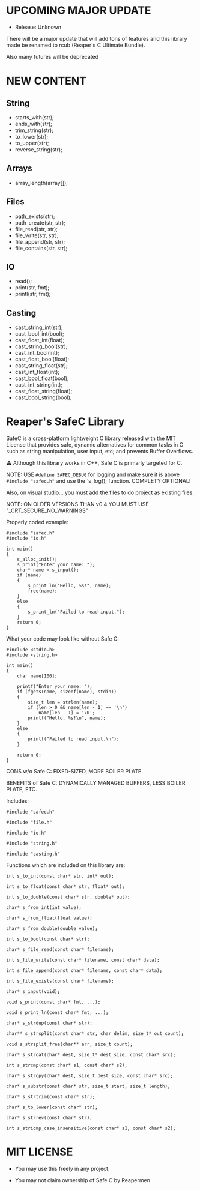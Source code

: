 # UPCOMING MAJOR UPDATE

* Release: Unknown

There will be a major update that will add tons of features and this library made be renamed to rcub (Reaper's C Ultimate Bundle).

Also many futures will be deprecated

# NEW CONTENT

## String

* starts_with(str);
* ends_with(str);
* trim_string(str);
* to_lower(str);
* to_upper(str);
* reverse_string(str);

## Arrays

* array_length(array[]);

## Files

* path_exists(str);
* path_create(str, str);
* file_read(str, str);
* file_write(str, str);
* file_append(str, str);
* file_contains(str, str);

## IO

* read();
* print(str, fmt);
* printl(str, fmt);

## Casting

* cast_string_int(str);
* cast_bool_int(bool);
* cast_float_int(float);
* cast_string_bool(str);
* cast_int_bool(int);
* cast_float_bool(float);
* cast_string_float(str);
* cast_int_float(int);
* cast_bool_float(bool);
* cast_int_string(int);
* cast_float_string(float);
* cast_bool_string(bool);

# Reaper's SafeC Library
SafeC is a cross-platform lightweight C library released with the MIT License that provides safe, dynamic alternatives for common tasks in C such as string manipulation, user input, etc; and prevents Buffer Overflows.

⚠️ Although this library works in C++, Safe C is primarly targeted for C.

NOTE: USE `#define SAFEC_DEBUG` for logging and make sure it is above `#include "safec.h"` and use the `s_log(); function. COMPLETY OPTIONAL!

Also, on visual studio... you must add the files to do project as existing files.

NOTE: ON OLDER VERSIONS THAN v0.4 YOU MUST USE "_CRT_SECURE_NO_WARNINGS"

Properly coded example:
```
#include "safec.h"
#include "io.h"

int main()
{
    s_alloc_init();
    s_print("Enter your name: ");
    char* name = s_input();
    if (name)
    {
        s_print_ln("Hello, %s!", name);
        free(name);
    }
    else
    {
        s_print_ln("Failed to read input.");
    }
    return 0;
}
```

What your code may look like without Safe C:

```
#include <stdio.h>
#include <string.h>

int main()
{
    char name[100];

    printf("Enter your name: ");
    if (fgets(name, sizeof(name), stdin))
    {
        size_t len = strlen(name);
        if (len > 0 && name[len - 1] == '\n')
            name[len - 1] = '\0';
        printf("Hello, %s!\n", name);
    }
    else
    {
        printf("Failed to read input.\n");
    }

    return 0;
}

```

CONS w/o Safe C: FIXED-SIZED, MORE BOILER PLATE

BENEFITS of Safe C: DYNAMICALLY MANAGED BUFFERS, LESS BOILER PLATE, ETC.

Includes:
```
#include "safec.h"

#include "file.h"

#include "io.h"

#include "string.h"

#include "casting.h"
```

Functions which are included on this library are:
```
int s_to_int(const char* str, int* out);

int s_to_float(const char* str, float* out);

int s_to_double(const char* str, double* out);

char* s_from_int(int value);

char* s_from_float(float value);

char* s_from_double(double value);

int s_to_bool(const char* str);

char* s_file_read(const char* filename);

int s_file_write(const char* filename, const char* data);

int s_file_append(const char* filename, const char* data);

int s_file_exists(const char* filename);

char* s_input(void);

void s_print(const char* fmt, ...);

void s_print_ln(const char* fmt, ...);

char* s_strdup(const char* str);

char** s_strsplit(const char* str, char delim, size_t* out_count);

void s_strsplit_free(char** arr, size_t count);

char* s_strcat(char* dest, size_t* dest_size, const char* src);

int s_strcmp(const char* s1, const char* s2);

char* s_strcpy(char* dest, size_t dest_size, const char* src);

char* s_substr(const char* str, size_t start, size_t length);

char* s_strtrim(const char* str);

char* s_to_lower(const char* str);

char* s_strrev(const char* str);

int s_stricmp_case_insensitive(const char* s1, const char* s2);
```

# MIT LICENSE

* You may use this freely in any project.

* You may not claim ownership of Safe C by Reapermen
